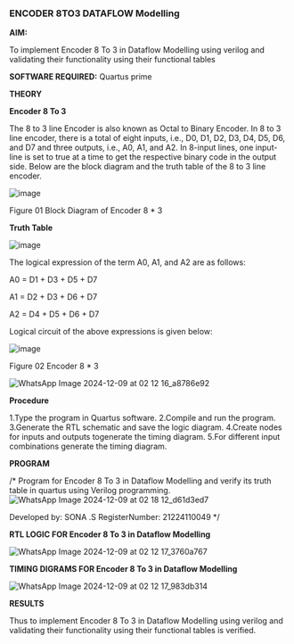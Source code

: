 ### ENCODER 8TO3 DATAFLOW Modelling

**AIM:**

To implement  Encoder 8 To 3 in Dataflow Modelling using verilog and validating their functionality using their functional tables

**SOFTWARE REQUIRED:** Quartus prime

**THEORY**

**Encoder 8 To 3**

The 8 to 3 line Encoder is also known as Octal to Binary Encoder. In 8 to 3 line encoder, there is a total of eight inputs, i.e., D0, D1, D2, D3, D4, D5, D6, and D7 and three outputs, i.e., A0, A1, and A2. In 8-input lines, one input-line is set to true at a time to get the respective binary code in the output side. Below are the block diagram and the truth table of the 8 to 3 line encoder.

![image](https://github.com/naavaneetha/ENCODER8TO3DATAFLOW/assets/154305477/0bc242c1-eb9e-4c47-afe5-30428470efc3)

Figure 01  Block Diagram of Encoder 8 * 3

**Truth Table**

![image](https://github.com/naavaneetha/ENCODER8TO3DATAFLOW/assets/154305477/35496b14-ae6e-4cd1-9abd-d6736b576575)

The logical expression of the term A0, A1, and A2 are as follows:

A0 = D1 + D3 + D5 + D7

A1 = D2 + D3 + D6 + D7

A2 = D4 + D5 + D6 + D7

Logical circuit of the above expressions is given below:

![image](https://github.com/naavaneetha/ENCODER8TO3DATAFLOW/assets/154305477/95acaee6-c873-4c75-89eb-ef09fb158053)

Figure 02  Encoder 8 * 3

![WhatsApp Image 2024-12-09 at 02 12 16_a8786e92](https://github.com/user-attachments/assets/a05abd38-de48-4d3d-aec8-1805d195fe05)

**Procedure**

1.Type the program in Quartus software. 2.Compile and run the program. 3.Generate
the RTL schematic and save the logic diagram. 4.Create nodes for inputs and outputs togenerate the timing diagram. 5.For different input combinations generate the timing diagram.


**PROGRAM**

/* Program for Encoder 8 To 3 in Dataflow Modelling and verify its truth table in quartus using Verilog programming.
![WhatsApp Image 2024-12-09 at 02 18 12_d61d3ed7](https://github.com/user-attachments/assets/14fc1c11-5e61-4cfa-8ee3-3065d5d46249)


Developed by: SONA .S  RegisterNumber: 21224110049
*/

**RTL LOGIC FOR Encoder 8 To 3 in Dataflow Modelling**

![WhatsApp Image 2024-12-09 at 02 12 17_3760a767](https://github.com/user-attachments/assets/fb31b6cc-338b-455c-84bb-9bf9c2fc1929)


**TIMING DIGRAMS FOR Encoder 8 To 3 in Dataflow Modelling**

![WhatsApp Image 2024-12-09 at 02 12 17_983db314](https://github.com/user-attachments/assets/dee62aa6-65c7-4d0a-99f7-05650f59a339)


**RESULTS**

Thus to implement  Encoder 8 To 3 in Dataflow Modelling using verilog and validating their functionality using their functional tables is verified.



